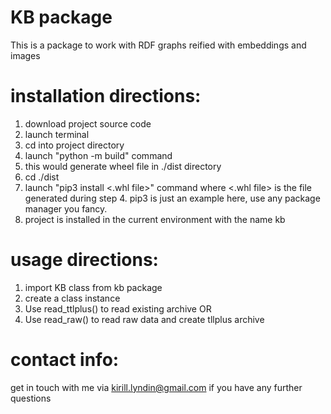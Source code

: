 # KB package

This is a package to work with RDF graphs reified with embeddings and images

# installation directions:
1) download project source code
2) launch terminal
3) cd into project directory
4) launch "python -m build" command
5) this would generate wheel file in ./dist directory
6) cd ./dist
7) launch "pip3 install <.whl file>" command where <.whl file> is the file generated during step 4.
   pip3 is just an example here, use any package manager you fancy.
8) project is installed in the current environment with the name kb

# usage directions:

1) import KB class from kb package
2) create a class instance
3) Use read_ttlplus() to read existing archive OR
4) Use read_raw() to read raw data and create tllplus archive

# contact info:

get in touch with me via kirill.lyndin@gmail.com if you have any further questions